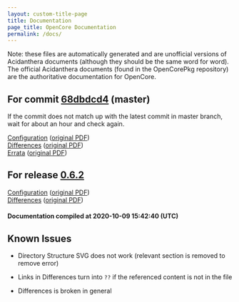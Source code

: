 ```yaml
---
layout: custom-title-page
title: Documentation
page_title: OpenCore Documentation
permalink: /docs/
---
```

Note: these files are automatically generated and are unofficial versions of Acidanthera documents (although they should be the same word for word). The official Acidanthera documents (found in the OpenCorePkg repository) are the authoritative documentation for OpenCore.

## For commit [68dbdcd4](https://github.com/acidanthera/OpenCorePkg/tree/68dbdcd485537d01bd48f67b16fed443949703ef) (master)

If the commit does not match up with the latest commit in master branch, wait for about an hour and check again.

[Configuration](latest/Configuration.html) ([original PDF](https://github.com/acidanthera/OpenCorePkg/blob/68dbdcd485537d01bd48f67b16fed443949703ef/Docs/Configuration.pdf))
<br>
[Differences](latest/Differences.html) ([original PDF](https://github.com/acidanthera/OpenCorePkg/blob/68dbdcd485537d01bd48f67b16fed443949703ef/Docs/Differences/Differences.pdf))
<br>
[Errata](latest/Errata.html) ([original PDF](https://github.com/acidanthera/OpenCorePkg/blob/68dbdcd485537d01bd48f67b16fed443949703ef/Docs/Errata/Errata.pdf))

## For release [0.6.2](https://github.com/acidanthera/OpenCorePkg/tree/0.6.2)

[Configuration](release/Configuration.html) ([original PDF](https://github.com/acidanthera/OpenCorePkg/blob/0.6.2/Docs/Configuration.pdf))
<br>
[Differences](release/Differences.html) ([original PDF](https://github.com/acidanthera/OpenCorePkg/blob/0.6.2/Docs/Differences/Differences.pdf))

#### Documentation compiled at 2020-10-09 15:42:40 (UTC)

## Known Issues

* Directory Structure SVG does not work (relevant section is removed to remove error)

* Links in Differences turn into `??` if the referenced content is not in the file

* Differences is broken in general
